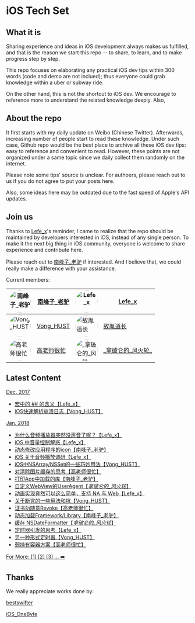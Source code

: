 # iOS Tech Set


## What it is

Sharing experience and ideas in iOS development always makes us fulfilled, and that is the reason we start this repo -- to share, to learn, and to make progress step by step.

This repo focuses on elaborating any practical iOS dev tips within 300 words (code and demo are not inclued); thus everyone could grab knowledge within a uber or subway ride.

On the other hand, this is not the shortcut to iOS dev. We encourage to reference more to understand the related knowledge deeply. Also, 

## About the repo

It first starts with my daily update on Weibo (Chinese Twitter). Afterwards, increasing number of people start to read these knowledge. Under such case, Github repo would be the best place to archive all these iOS dev tips: easy to reference and convenient to read. However, these points are not organized under a same topic since we daily collect them randomly on the internet.

Please note some tips' source is unclear. For authoers, please reach out to us if you do not agree to put your posts here. 

Also, some ideas here may be outdated due to the fast speed of Apple's API updates. 

## Join us

Thanks to [Lefe_x](https://weibo.com/u/5953150140)'s reminder, I came to realize that the repo should be maintained by developers interested in iOS, instead of any single person. To make it the next big thing in iOS community, everyone is welcome to share experience and contribute here. 

Please reach out to [南峰子_老驴](http://weibo.com/touristdiary) if interested. And I believe that, we could really make a difference with your assistance.

Current members:

 <a href="https://weibo.com/touristdiary"><img style="border-radius: 30px" src="https://tva1.sinaimg.cn/crop.1.0.1366.1366.180/c5ff030ejw8f5bbc70i61j212011yq80.jpg" title="南峰子_老驴" width="60"/></a> | [南峰子_老驴](https://weibo.com/touristdiary) | <a href="https://weibo.com/u/5953150140"><img style="border-radius: 30px" src="https://tva4.sinaimg.cn/crop.8.0.1226.1226.180/006uSOiEjw8f9h4ihstq4j30yi0y2gnq.jpg" title="Lefe_x" width="60"/></a> | [Lefe_x](https://weibo.com/u/5953150140) 
------------- | ------------- | ------------- | -------------
<a href="https://weibo.com/VongLo"><img style="border-radius: 30px" src="https://tvax3.sinaimg.cn/crop.0.0.667.667.180/ba81ca29ly8fhu4meonedj20ij0ijgmh.jpg" title="Vong_HUST" width="60"/></a> | [Vong_HUST](https://weibo.com/VongLo) | <a href="https://weibo.com/soapyigu"><img style="border-radius: 30px" src="https://tva4.sinaimg.cn/crop.14.0.721.721.180/6cf34ee4jw8f8rdmtzzgmj20ku0k10t5.jpg" title="故胤道长" width="60"/></a> | [故胤道长](https://weibo.com/soapyigu)
<a href="https://weibo.com/517082456"><img style="border-radius: 30px" src="https://tva4.sinaimg.cn/crop.0.0.1242.1242.180/5fe18d75jw8evft9qcjh5j20yi0yigo5.jpg" title="高老师很忙" width="60"/></a> | [高老师很忙](https://weibo.com/517082456) |  <a href="https://weibo.com/u/2293476232"><img style="border-radius: 30px" src="https://tvax1.sinaimg.cn/crop.6.0.737.737.180/88b3ab88ly8fnassmyvedj20ku0khgma.jpg" title="_拿破仑的_风火轮_" width="60"/></a>|[\_拿破仑的\_风火轮\_](https://weibo.com/u/2293476232)


## Latest Content

[Dec. 2017](https://github.com/southpeak/iOS-tech-set/blob/master/2017/12.md)

* [宏中的 ## 的含义【Lefe_x】](https://github.com/southpeak/iOS-tech-set/blob/master/2017/12.md)
* [iOS快速解析崩溃日志【Vong_HUST】](https://github.com/southpeak/iOS-tech-set/blob/master/2017/12.md)

[Jan. 2018](https://github.com/southpeak/iOS-tech-set/blob/master/2018/01.md)

* [为什么音频播放器突然没声音了呢？【Lefe_x】](https://github.com/southpeak/iOS-tech-set/blob/master/2018/01.md)
* [iOS 中音量控制解惑【Lefe_x】](https://github.com/southpeak/iOS-tech-set/blob/master/2018/01.md)
* [动态修改应用程序的icon【南峰子_老驴】](https://github.com/southpeak/iOS-tech-set/blob/master/2018/01.md)
* [iOS 关于音频播放调研【Lefe_x】](https://github.com/southpeak/iOS-tech-set/blob/master/2018/01.md)
* [iOS中NSArray/NSSet的一些巧妙用法【Vong_HUST】](https://github.com/southpeak/iOS-tech-set/blob/master/2018/01.md)
* [对清除图片缓存的思考【高老师很忙】](https://github.com/southpeak/iOS-tech-set/blob/master/2018/01.md)
* [打印App中加载的库【南峰子_老驴】](https://github.com/southpeak/iOS-tech-set/blob/master/2018/01.md)
* [自定义WebView的UserAgent【_拿破仑的_风火轮_】](https://github.com/southpeak/iOS-tech-set/blob/master/2018/01.md)
* [动画实现竟然可以这么简单，支持 NA 与 Web【Lefe_x】](https://github.com/southpeak/iOS-tech-set/blob/master/2018/01.md)
* [关于断言的一些用法和坑【Vong_HUST】](https://github.com/southpeak/iOS-tech-set/blob/master/2018/01.md)
* [证书勿随意Revoke【高老师很忙】](https://github.com/southpeak/iOS-tech-set/blob/master/2018/01.md)
* [动态加载Framework/Library【南峰子_老驴】](https://github.com/southpeak/iOS-tech-set/blob/master/2018/01.md)
* [缓存 NSDateFormatter【_拿破仑的_风火轮_】](https://github.com/southpeak/iOS-tech-set/blob/master/2018/01.md)
* [定时器引发的思考【Lefe_x】](https://github.com/southpeak/iOS-tech-set/blob/master/2018/01.md)
* [另一种形式定时器【Vong_HUST】](https://github.com/southpeak/iOS-tech-set/blob/master/2018/01.md)
* [弱持有容器方案【高老师很忙】](https://github.com/southpeak/iOS-tech-set/blob/master/2018/01.md)

[For More: [1] [2] [3] ... ➡️](https://github.com/southpeak/iOS-tech-set/blob/master/2018/%E7%9B%AE%E5%BD%95.md)


## Thanks

We really appreciate works done by:

[bestswifter](https://weibo.com/bestswifter)

[iOS_OneByte](https://weibo.com/u/5549095051)

